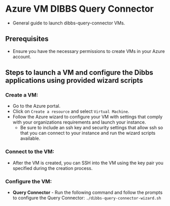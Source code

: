 # Azure VM DIBBS Query Connector

- General guide to launch dibbs-query-connector VMs.

## Prerequisites
- Ensure you have the necessary permissions to create VMs in your Azure account.

## Steps to launch a VM and configure the Dibbs applications using provided wizard scripts

### Create a VM:
  
  - Go to the Azure portal.
  - Click on `Create a resource` and select `Virtual Machine`.
  - Follow the Azure wizard to configure your VM with settings that comply with your organizations requirements and launch your instance.
    - Be sure to include an ssh key and security settings that allow ssh so that you can connect to your instance and run the wizard scripts available.

### Connect to the VM:
  
  - After the VM is created, you can SSH into the VM using the key pair you specified during the creation process.

### Configure the VM:

  - **Query Connector** - Run the following command and follow the prompts to configure the Query Connector: `./dibbs-query-connector-wizard.sh`
